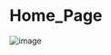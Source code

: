 # Home_Page
 ![image](https://user-images.githubusercontent.com/104531927/198892907-1c67ee7c-4280-4206-8e95-07594e89e508.png)
